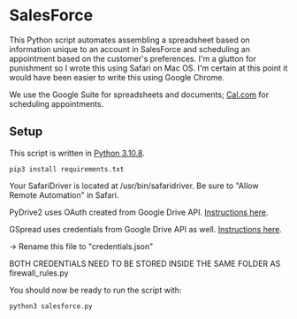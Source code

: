 # SalesForce

This Python script automates assembling a spreadsheet based on information unique to an account in SalesForce and scheduling an appointment based on the customer's preferences. 
I'm a glutton for punishment so I wrote this using Safari on Mac OS. I'm certain at this point it would have been easier to write this using Google Chrome.

We use the Google Suite for spreadsheets and documents; [Cal.com](https://cal.com) for scheduling appointments.

## Setup
This script is written in [Python 3.10.8](https://www.python.org/downloads/release/python-3108/).
```
pip3 install requirements.txt
```
Your SafariDriver is located at /usr/bin/safaridriver. Be sure to "Allow Remote Automation" in Safari.

PyDrive2 uses OAuth created from Google Drive API. [Instructions here](https://docs.iterative.ai/PyDrive2/quickstart/).

GSpread uses credentials from Google Drive API as well. [Instructions here](https://docs.gspread.org/en/v5.12.1/oauth2.html).

-> Rename this file to "credentials.json"

BOTH CREDENTIALS NEED TO BE STORED INSIDE THE SAME FOLDER AS firewall_rules.py

You should now be ready to run the script with:
```
python3 salesforce.py
```
